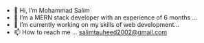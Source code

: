 - 👋 Hi, I’m Mohammad Salim
- 👀 I’m a MERN stack developer with an experience of 6 months ...
- 🌱 I’m currently working on my skills of web development...
- 📫 How to reach me ... salimtauheed2002@gmail.com


<!---
sohrabAlam01/sohrabAlam01 is a ✨ special ✨ repository because its `README.md` (this file) appears on your GitHub profile.
You can click the Preview link to take a look at your changes.
--->

